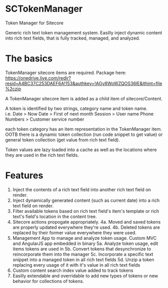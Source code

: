 # SCTokenManager
Token Manager for Sitecore


Generic rich text token management system.  Easilly inject dynamic content into rich text fields, that is fully tracked, managed, and analyzed.
# The basics
TokenManager sitecore items are required.  Package here:
https://onedrive.live.com/redir?resid=A4BC37C253DAEF6A!153&authkey=!AGy8WoWZQOS36lE&ithint=file%2czip

A TokenManager sitecore item is added as a child item of sitecore/Content.  

A token is identified by two strings, category name and token name.  
i.e.
Date > Now
Date > First of next month
Session > User name
Phone Numbers > Customer service number

each token category has an item representation in the TokenManager item. OOTB there is a dynamic token collection (run code snippet to get value) or general token collection (get value from rich text field).  

Token values are lazy loaded into a cache as well as the locations where they are used in the rich text fields.

# Features
1. Inject the contents of a rich text field into another rich text field on render.
2. Inject dynamically generated content (such as current date) into a rich text field on render.
3. Filter available tokens based on rich text field's item's template or rich text's field's location in the content tree.
4. Sitecore actions propogate appropriately.
  4a. Moved and saved tokens are properly updated everywhere they're used.
  4b. Deleted tokens are replaced by their former value everywhere they were used.
5. Management App to manage and analyze token usage.  Custom MVC and AngularJS app embedded in binary
  5a. Analyze token usage, edit items tokens are used in
  5b. Convert tokens that desynchronize to reincorporate them into the manager
  5c. Incorporate a specific text snippet into a managed token in all rich text fields
  5d. Unzip a token replacing every usage of it with it's value in all rich text fields
6. Custom content search index value added to track tokens
7. Easilly extendable and overridable to add new types of tokens or new behavior for collections of tokens.
